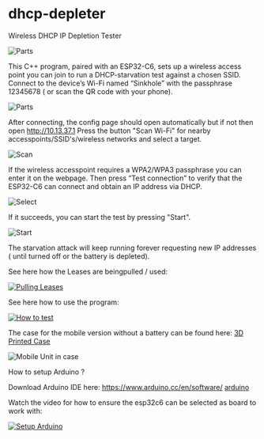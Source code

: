 # dhcp-depleter
Wireless DHCP IP Depletion Tester

![Parts](https://github.com/keldnorman/dhcp-depleter/blob/main/images/parts.jpg?raw=true)

This C++ program, paired with an ESP32-C6, sets up a wireless access point you can join to run a DHCP-starvation test against a chosen SSID.
Connect to the device’s Wi-Fi named “Sinkhole” with the passphrase 12345678 ( or scan the QR code with your phone).

![Parts](https://github.com/keldnorman/dhcp-depleter/blob/main/images/qr.png?raw=true)

After connecting, the config page should open automatically but if not then open http://10.13.37.1
Press the button "Scan Wi-Fi" for nearby accesspoints/SSID's/wireless networks and select a target.

![Scan](https://github.com/keldnorman/dhcp-depleter/blob/main/images/scan.png?raw=true)

If the wireless accesspoint requires a WPA2/WPA3 passphrase you can enter it on the webpage.
Then press “Test connection” to verify that the ESP32-C6 can connect and obtain an IP address via DHCP.

![Select](https://github.com/keldnorman/dhcp-depleter/blob/main/images/select.png?raw=true)

If it succeeds, you can start the test by pressing "Start".

![Start](https://github.com/keldnorman/dhcp-depleter/blob/main/images/start.png?raw=true)

The starvation attack will keep running forever requesting new IP addresses ( until turned off or the battery is depleted).

See here how the Leases are beingpulled / used:

[![Pulling Leases](https://raw.githubusercontent.com/keldnorman/dhcp-depleter/main/images/leases-being-used.png)](https://youtu.be/7uPJfRRhf8c)

See here how to use the program:

[![How to test](https://raw.githubusercontent.com/keldnorman/dhcp-depleter/main/images/how-to-test.png)](https://youtube.com/shorts/jGS-Ibb9VLU?feature=share)

The case for the mobile version without a battery can be found here: [3D Printed Case](https://makerworld.com/en/models/1723550-seeed-studio-xiao-esp32-c6-snap-fit-wall-mount#profileId-1829704)

![Mobile Unit in case](https://github.com/keldnorman/dhcp-depleter/blob/main/images/mobile_small.png?raw=true) 

How to setup Arduino ?

Download Arduino IDE here: https://www.arduino.cc/en/software/ [arduino](https://www.arduino.cc/en/software/)

Watch the video for how to ensure the esp32c6 can be selected as board to work with: 

[![Setup Arduino](https://raw.githubusercontent.com/keldnorman/dhcp-depleter/main/images/setup-arduino.png)](https://youtu.be/H0T0AxxFajg)
